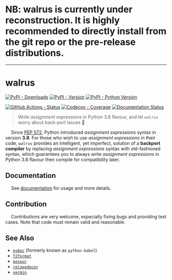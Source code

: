 # NB: walrus is currently under reconstruction. It is highly recommended to directly install from the git repo or the pre-release distributions.

---

# walrus

[![PyPI - Downloads](https://pepy.tech/badge/python-walrus)](https://pepy.tech/count/python-walrus)
[![PyPI - Version](https://img.shields.io/pypi/v/bpc-walrus.svg)](https://pypi.org/project/bpc-walrus)
[![PyPI - Python Version](https://img.shields.io/pypi/pyversions/bpc-walrus.svg)](https://pypi.org/project/bpc-walrus)

[![GitHub Actions - Status](https://github.com/pybpc/bpc-walrus/workflows/Build/badge.svg)](https://github.com/pybpc/bpc-walrus/actions?query=workflow%3ABuild)
[![Codecov - Coverage](https://codecov.io/gh/pybpc/bpc-walrus/branch/master/graph/badge.svg)](https://codecov.io/gh/pybpc/bpc-walrus)
[![Documentation Status](https://readthedocs.org/projects/bpc-walrus/badge/?version=latest)](https://bpc-walrus.readthedocs.io/en/latest/)

> Write *assignment expressions* in Python 3.8 flavour, and let `walrus` worry about back-port issues :beer:

&emsp; Since [PEP 572](https://www.python.org/dev/peps/pep-0572/), Python introduced *assignment expressions*
syntax in version __3.8__. For those who wish to use *assignment expressions* in their code, `walrus` provides an
intelligent, yet imperfect, solution of a **backport compiler** by replacing *assignment expressions* syntax with
old-fashioned syntax, which guarantees you to always write *assignment expressions* in Python 3.8 flavour then
compile for compatibility later.

## Documentation

&emsp; See [documentation](https://bpc-walrus.readthedocs.io/en/latest/) for usage and more details.

## Contribution

&emsp; Contributions are very welcome, especially fixing bugs and providing test cases.
Note that code must remain valid and reasonable.

## See Also

- [`pybpc`](https://github.com/pybpc/bpc) (formerly known as `python-babel`)
- [`f2format`](https://github.com/pybpc/f2format)
- [`poseur`](https://github.com/pybpc/poseur)
- [`relaxedecor`](https://github.com/pybpc/relaxedecor)
- [`vermin`](https://github.com/netromdk/vermin)
